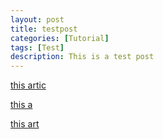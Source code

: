 ```yaml
---
layout: post
title: testpost
categories: [Tutorial]
tags: [Test]
description: This is a test post
---
```


[this artic](http://rajathkumarmp.github.io/robocomp/tutorial/2015/05/23/contribute.html)


[this a](http://rajathkumarmp.github.io/robocomp/tutorial/2015/05/23/contribute.html)



[this art](http://rajathkumarmp.github.io/robocomp/tutorial/2015/05/23/contribute.html)